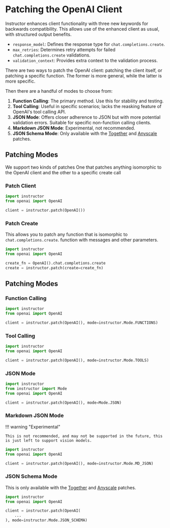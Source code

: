 # Patching the OpenAI Client

Instructor enhances client functionality with three new keywords for backwards compatibility. This allows use of the enhanced client as usual, with structured output benefits.

- `response_model`: Defines the response type for `chat.completions.create`.
- `max_retries`: Determines retry attempts for failed `chat.completions.create` validations.
- `validation_context`: Provides extra context to the validation process.

There are two ways to patch the OpenAI client: patching the client itself, or patching a specific function. The former is more general, while the latter is more specific.

Then there are a handful of modes to choose from:

1. **Function Calling**: The primary method. Use this for stability and testing.
2. **Tool Calling**: Useful in specific scenarios; lacks the reasking feature of OpenAI's tool calling API.
3. **JSON Mode**: Offers closer adherence to JSON but with more potential validation errors. Suitable for specific non-function calling clients.
4. **Markdown JSON Mode**: Experimental, not recommended.
5. **JSON Schema Mode**: Only available with the [Together](../blog/posts/together.md) and [Anyscale](../blog/posts/anyscale.md) patches.

## Patching Modes

We support two kinds of patches One that patches anything isomorphic to the OpenAI client and the other to a specific create call

### Patch Client

```python
import instructor
from openai import OpenAI

client = instructor.patch(OpenAI())
```

### Patch Create

This allows you to patch any function that is isomorphic to `chat.completions.create`. function with messages and other parameters.

```python
import instructor
from openai import OpenAI

create_fn = OpenAI().chat.completions.create
create = instructor.patch(create=create_fn)
```

## Patching Modes

### Function Calling

```python
import instructor
from openai import OpenAI

client = instructor.patch(OpenAI(), mode=instructor.Mode.FUNCTIONS)
```

### Tool Calling

```python
import instructor
from openai import OpenAI

client = instructor.patch(OpenAI(), mode=instructor.Mode.TOOLS)
```

### JSON Mode

```python
import instructor
from instructor import Mode
from openai import OpenAI

client = instructor.patch(OpenAI(), mode=Mode.JSON)
```

### Markdown JSON Mode

!!! warning "Experimental"

    This is not recommended, and may not be supported in the future, this is just left to support vision models.

```python
import instructor
from openai import OpenAI

client = instructor.patch(OpenAI(), mode=instructor.Mode.MD_JSON)
```

### JSON Schema Mode

This is only available with the [Together](../blog/posts/together.md) and [Anyscale](../blog/posts/anyscale.md) patches.

```python
import instructor
from openai import OpenAI

client = instructor.patch(OpenAI(
    ...
), mode=instructor.Mode.JSON_SCHEMA)
```
